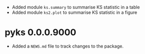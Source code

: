 * Added module `ks.summary` to summarise KS statistic in a table
* Added module `ks2.plot` to summarise KS statistic in a figure

# pyks 0.0.0.9000

* Added a `NEWS.md` file to track changes to the package.
